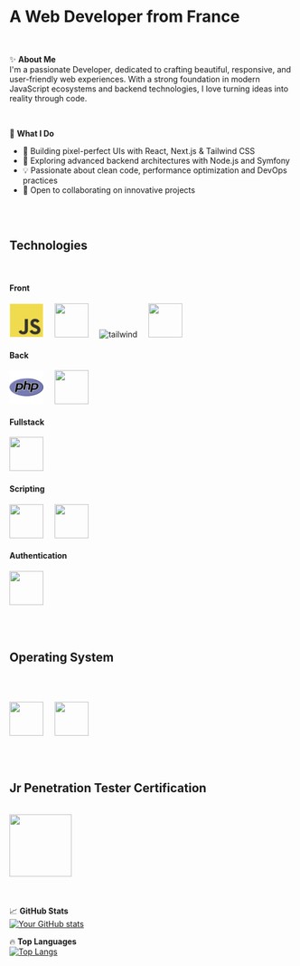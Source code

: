 # A Web Developer from France

<br>

✨ **About Me**  
I'm a passionate Developer, dedicated to crafting beautiful, responsive, and user-friendly web experiences. With a strong foundation in modern JavaScript ecosystems and backend technologies, I love turning ideas into reality through code.

<br>

🚀 **What I Do**  
- 🔭 Building pixel-perfect UIs with React, Next.js & Tailwind CSS  
- 🌱 Exploring advanced backend architectures with Node.js and Symfony  
- 💡 Passionate about clean code, performance optimization and DevOps practices  
- 🎯 Open to collaborating on innovative projects
  
<br><br>

<h2 align="left">Technologies</h2>
<br>
<p align="left">
  
  <h4>Front</h4>
  <p>
    <img src="https://raw.githubusercontent.com/devicons/devicon/master/icons/javascript/javascript-original.svg" alt="javascript" width="60" height="60"/> 
    &nbsp;&nbsp;&nbsp;
    <img src="https://cdn.jsdelivr.net/gh/devicons/devicon@latest/icons/react/react-original.svg" width="60" height="60" />
    &nbsp;&nbsp;&nbsp;
    <img src="https://www.vectorlogo.zone/logos/tailwindcss/tailwindcss-icon.svg" alt="tailwind" width="60" height="60"/>
    &nbsp;&nbsp;&nbsp;
    <img src="https://cdn.jsdelivr.net/gh/devicons/devicon@latest/icons/bootstrap/bootstrap-original.svg" width="60" height="60"/>  
  </p>

  <h4>Back</h4>
  <p>
    <img src="https://raw.githubusercontent.com/devicons/devicon/master/icons/php/php-original.svg" alt="php" width="60" height="60"/> 
    &nbsp;&nbsp;&nbsp;
    <img src="https://cdn.jsdelivr.net/gh/devicons/devicon@latest/icons/azuresqldatabase/azuresqldatabase-original.svg" width="60" height="60"/>
    &nbsp;&nbsp;&nbsp;
  </p>

  <h4>Fullstack</h4>
  <p>  
    <img src="https://cdn.jsdelivr.net/gh/devicons/devicon@latest/icons/nextjs/nextjs-original.svg" width="60" height="60"/>     
  </p>

  <h4>Scripting</h4>
  <p>  
    <img src="https://www.vectorlogo.zone/logos/gnu_bash/gnu_bash-icon.svg" width="60" height="60"/>
    &nbsp;&nbsp;&nbsp;
    <img src="https://cdn.jsdelivr.net/gh/devicons/devicon@latest/icons/python/python-original.svg" width="60" height="60"/>
  </p>
  
  <h4>Authentication</h4>
  <p>
    <img src="https://img.icons8.com/?size=512&id=rHpveptSuwDz&format=png" width="60" height="60">
  </p>
  <br><br>
</p>

<h2>Operating System</h2>
<br><br>
<p>
    <img src="https://cdn.jsdelivr.net/gh/devicons/devicon@latest/icons/windows11/windows11-original.svg" width="60" height="60"/>   
    &nbsp;&nbsp;&nbsp;
    <img src="https://cdn.jsdelivr.net/gh/devicons/devicon@latest/icons/linux/linux-original.svg" width="60" height="60"/>
</p>
<br><br>

<h2>Jr Penetration Tester Certification</h2>
<br>
<a href="https://tryhackme-certificates.s3-eu-west-1.amazonaws.com/THM-W7LCJLVKLF.pdf">
  <img src="https://assets.tryhackme.com/img/logo/tryhackme_logo_full.svg" width="110" height="110"/>
</a>
<br><br><br>

📈 **GitHub Stats**  
[![Your GitHub stats](https://github-readme-stats.vercel.app/api?username=fredjacobbb&show_icons=true&theme=radical)](https://github.com/fredjacobbb)

🔥 **Top Languages**  
[![Top Langs](https://github-readme-stats.vercel.app/api/top-langs/?username=fredjacobbb&layout=compact&theme=radical)](https://github.com/fredjacobbb)
